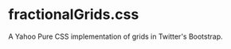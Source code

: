 fractionalGrids.css
===================

A Yahoo Pure CSS implementation of grids in Twitter's Bootstrap.

